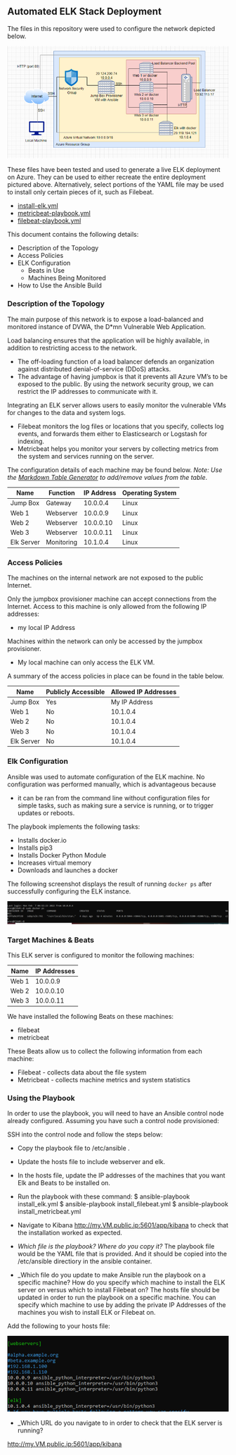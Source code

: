 ## Automated ELK Stack Deployment

The files in this repository were used to configure the network depicted below.

![diagram](https://github.com/Jessicabrownsugar/Elk_stack_Project/blob/main/Images/Diagram.PNG)

These files have been tested and used to generate a live ELK deployment on Azure. They can be used to either recreate the entire deployment pictured above. Alternatively, select portions of the YAML file may be used to install only certain pieces of it, such as Filebeat.

  - [install-elk.yml](https://github.com/Jessicabrownsugar/Elk_stack_Project/blob/main/Ansible/install-elk.yml.txt)
  - [metricbeat-playbook.yml](https://github.com/Jessicabrownsugar/Elk_stack_Project/blob/main/Ansible/Metricbeat-Playbook.yml.txt)
  - [filebeat-playbook.yml](https://github.com/Jessicabrownsugar/Elk_stack_Project/blob/main/Ansible/filebeat-playbook.yml.txt)

This document contains the following details:
- Description of the Topology
- Access Policies
- ELK Configuration
  - Beats in Use
  - Machines Being Monitored
- How to Use the Ansible Build


### Description of the Topology

The main purpose of this network is to expose a load-balanced and monitored instance of DVWA, the D*mn Vulnerable Web Application.

Load balancing ensures that the application will be highly available, in addition to restricting access to the network.
- The off-loading function of a load balancer defends an organization against distributed denial-of-service (DDoS) attacks.  
- The advantage of having jumpbox is that it  prevents all Azure VM’s to be exposed to the public. By using the network security group, we can restrict the IP addresses to communicate with it.

Integrating an ELK server allows users to easily monitor the vulnerable VMs for changes to the data and system logs.
- Filebeat monitors the log files or locations that you specify, collects log events, and forwards them either to Elasticsearch or Logstash for indexing.
- Metricbeat helps you monitor your servers by collecting metrics from the system and services running on the server.

The configuration details of each machine may be found below.
_Note: Use the [Markdown Table Generator](http://www.tablesgenerator.com/markdown_tables) to add/remove values from the table_.

| Name     | Function | IP Address | Operating System |
|----------|----------|------------|------------------|
| Jump Box | Gateway  | 10.0.0.4| Linux            |
| Web 1     |  Webserver | 10.0.0.9   | Linux          |
| Web 2     | Webserver | 10.0.0.10    |   Linux         |
| Web 3    |  Webserver |  10.0.0.11    | Linux          |
| Elk Server| Monitoring| 10.1.0.4| Linux|
### Access Policies

The machines on the internal network are not exposed to the public Internet. 

Only the jumpbox provisioner machine can accept connections from the Internet. Access to this machine is only allowed from the following IP addresses:
- my local IP Address

Machines within the network can only be accessed by the jumpbox provisioner.
- My local machine can only access the ELK VM.

A summary of the access policies in place can be found in the table below.

| Name     | Publicly Accessible | Allowed IP Addresses |
|----------|---------------------|----------------------|
| Jump Box | Yes             | My IP Address   |
|  Web 1     |      No       |     10.1.0.4         |
|    Web 2   |  No          |      10.1.0.4        |
|Web 3	| No	|	10.1.0.4|
| Elk Server| No| 10.1.0.4|

### Elk Configuration

Ansible was used to automate configuration of the ELK machine. No configuration was performed manually, which is advantageous because
-  it can be ran from the command line without configuration files for simple tasks, such as making sure a service is running, or to trigger updates or reboots.


The playbook implements the following tasks:

- Installs docker.io
- Installs pip3
- Installs Docker Python Module
- Increases virtual memory
- Downloads and launches a docker

The following screenshot displays the result of running `docker ps` after successfully configuring the ELK instance.

![docker-ps](Images/docker_ps.PNG)

### Target Machines & Beats
This ELK server is configured to monitor the following machines:

| Name     |IP Addresses |
|----------|---------------------|
|  Web 1     |     10.0.0.9       |
|    Web 2|     10.0.0.10             |
|Web 3	|	10.0.0.11|



We have installed the following Beats on these machines:
- filebeat
- metricbeat

These Beats allow us to collect the following information from each machine:
- Filebeat - collects data about the file system
- Metricbeat - collects machine metrics and system statistics

### Using the Playbook
In order to use the playbook, you will need to have an Ansible control node already configured. Assuming you have such a control node provisioned: 

SSH into the control node and follow the steps below:

- Copy the playbook file to /etc/ansible .
- Update the hosts file to include webserver and elk. 
- In the hosts file, update the IP addresses of the machines that you want Elk and Beats to be installed on.
- Run the playbook with these command: 
  $ ansible-playbook install_elk.yml 
  $ ansible-playbook install_filebeat.yml 
  $ ansible-playbook install_metricbeat.yml

- Navigate to Kibana http://my.VM.public.ip:5601/app/kibana to check that the installation worked as expected.


- _Which file is the playbook? Where do you copy it?_
	The playbook file would be the YAML file that is provided. And it should be copied into the /etc/ansible directiory in the ansible container.

- _Which file do you update to make Ansible run the playbook on a specific machine? How do you specify which machine to install the ELK server on versus which to install Filebeat on?
	The hosts file should be updated in order to run the playbook on a specific machine. 
	You can specify which machine to use by adding the private IP Addresses of the machines you wish to install ELK or Filebeat on.

Add the following to your hosts file:

![hostfile](https://github.com/Jessicabrownsugar/Elk_stack_Project/blob/main/Images/Updatehostsfile.PNG)



- _Which URL do you navigate to in order to check that the ELK server is running?


http://my.VM.public.ip:5601/app/kibana

